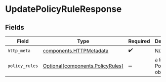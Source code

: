# UpdatePolicyRuleResponse


## Fields

| Field                                                                      | Type                                                                       | Required                                                                   | Description                                                                |
| -------------------------------------------------------------------------- | -------------------------------------------------------------------------- | -------------------------------------------------------------------------- | -------------------------------------------------------------------------- |
| `http_meta`                                                                | [components.HTTPMetadata](../../models/components/httpmetadata.md)         | :heavy_check_mark:                                                         | N/A                                                                        |
| `policy_rules`                                                             | [Optional[components.PolicyRules]](../../models/components/policyrules.md) | :heavy_minus_sign:                                                         | a list of PolicyRule objects                                               |